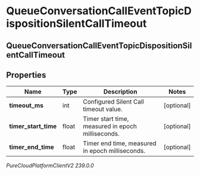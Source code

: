 # QueueConversationCallEventTopicDispositionSilentCallTimeout

## QueueConversationCallEventTopicDispositionSilentCallTimeout

## Properties

|Name | Type | Description | Notes|
|------------ | ------------- | ------------- | -------------|
| **timeout_ms** | int | Configured Silent Call timeout value. | [optional] |
| **timer_start_time** | float | Timer start time, measured in epoch milliseconds. | [optional] |
| **timer_end_time** | float | Timer end time, measured in epoch milliseconds. | [optional] |



_PureCloudPlatformClientV2 239.0.0_
